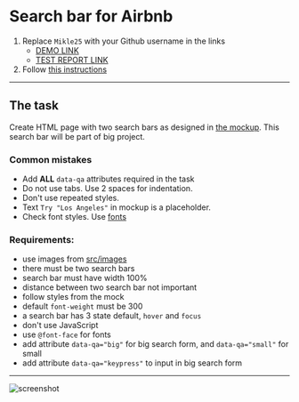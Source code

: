 # Search bar for Airbnb
1. Replace `Mikle25` with your Github username in the links
    - [DEMO LINK](https://Mikle25.github.io/layout_search-bar-airbnb/)
    - [TEST REPORT LINK](https://Mikle25.github.io/layout_search-bar-airbnb/report/html_report/)
2. Follow [this instructions](https://mate-academy.github.io/layout_task-guideline/)
___

## The task
Create HTML page with two search bars as designed in [the mockup](https://www.figma.com/file/kf3AWulK9elrNk34wtpjPw/Airbnb-Search-bar?node-id=0%3A1).
This search bar will be part of big project.

### Common mistakes
- Add **ALL** `data-qa` attributes required in the task
- Do not use tabs. Use 2 spaces for indentation.
- Don't use repeated styles.
- Text `Try "Los Angeles"` in mockup is a placeholder.
- Check font styles. Use [fonts](https://github.com/potyt/fonts/tree/master/macfonts/Avenir)

### Requirements:
- use images from [src/images](src/images)
- there must be two search bars
- search bar must have width 100%
- distance between two search bar not important
- follow styles from the mock
- default `font-weight` must be 300
- a search bar has 3 state default, `hover` and `focus`
- don't use JavaScript
- use `@font-face` for fonts
- add attribute `data-qa="big"` for big search form, and `data-qa="small"` for small
- add attribute `data-qa="keypress"` to input in big search form
---

![screenshot](./references/search-bar-example.png)
